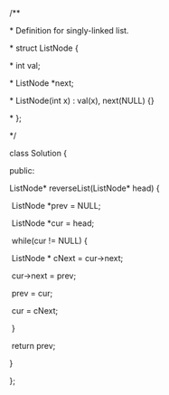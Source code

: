 /**

 \* Definition for singly-linked list.

 \* struct ListNode {

 \*   int val;

 \*   ListNode *next;

 \*   ListNode(int x) : val(x), next(NULL) {}

 \* };

 */

class Solution {

public:

  ListNode* reverseList(ListNode* head) {

​    ListNode *prev = NULL;

​    ListNode *cur = head;

​    while(cur != NULL) {

​      ListNode * cNext = cur->next;

​      cur->next = prev;

​      prev = cur;

​      cur = cNext;

​    }

​    return prev;

  }

};